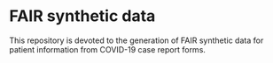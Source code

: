 # FAIR synthetic data
This repository is devoted to the generation of FAIR synthetic data for patient information from COVID-19 case report forms.
